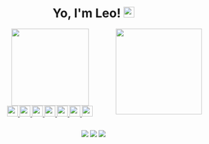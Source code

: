 <h1 align="center"> Yo, I'm Leo! <img src="https://media.giphy.com/media/hvRJCLFzcasrR4ia7z/giphy.gif" width="25px"></h1>

<div align="center">
  <a href="https://github.com/leonardomlouzas" />
  <img height="180em" src="https://github-readme-stats.vercel.app/api?username=leonardomlouzas&show_icons=true&theme=buefy&include_all_commits=true&count_private=true"/>
 <img align='right' src='https://user-images.githubusercontent.com/5713670/87202985-820dcb80-c2b6-11ea-9f56-7ec461c497c3.gif' width='200'>
</div>

<div align="center">
  <img src="https://cdn.jsdelivr.net/gh/devicons/devicon/icons/react/react-original.svg" width="25px"/>
  <img src="https://cdn.jsdelivr.net/gh/devicons/devicon/icons/javascript/javascript-plain.svg" width="25px"/>
  <img src="https://cdn.jsdelivr.net/gh/devicons/devicon/icons/typescript/typescript-original.svg" width="25px"/>
  <img src="https://cdn.jsdelivr.net/gh/devicons/devicon/icons/git/git-original.svg" width="25px"/>
  <img src="https://cdn.jsdelivr.net/gh/devicons/devicon/icons/heroku/heroku-plain.svg" width="25px"/>
  <img src="https://cdn.jsdelivr.net/gh/devicons/devicon/icons/nodejs/nodejs-original.svg" width="25px"/>
  <img src="https://cdn.jsdelivr.net/gh/devicons/devicon/icons/python/python-original.svg" width="25px"/>
</div>

## 
<div align="center">
  <a href="https://www.linkedin.com/in/leonardomlouzas/" target="_blank"><img src="https://img.shields.io/badge/LinkedIn-0077B5?style=for-the-badge&logo=linkedin&logoColor=white" target="_blank"></a>
 <a href="https://wa.me/5561996253779" target="_blank"><img src="https://img.shields.io/badge/WhatsApp-25D366?style=for-the-badge&logo=whatsapp&logoColor=white" target="_blank"></a>
  <a href="https://t.me/llouzas" target="_blank"><img src="https://img.shields.io/badge/Telegram-2CA5E0?style=for-the-badge&logo=telegram&logoColor=white" target="_blank"></a>
</div>
